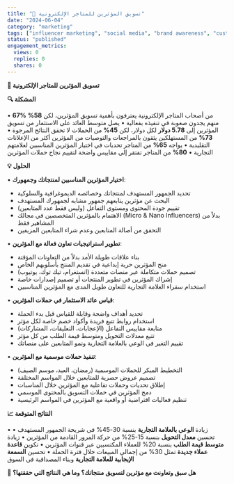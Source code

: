 ```yaml
---
title: "👥 تسويق المؤثرين للمتاجر الإلكترونية"
date: "2024-06-04"
category: "marketing"
tags: ["influencer marketing", "social media", "brand awareness", "customer acquisition"]
status: "published"
engagement_metrics:
  views: 0
  replies: 0
  shares: 0
---
```


**👥 تسويق المؤثرين للمتاجر الإلكترونية**

**🔍 المشكلة**

• **67%** من أصحاب المتاجر الإلكترونية يعترفون بأهمية تسويق المؤثرين، لكن **58%** منهم يجدون صعوبة في تنفيذه بفعالية
• يصل متوسط العائد على الاستثمار من تسويق المؤثرين إلى **5.78 دولار** لكل دولار، لكن **45%** من الحملات لا تحقق النتائج المرجوة
• **73%** من المستهلكين يثقون بالمراجعات والتوصيات من المؤثرين أكثر من الإعلانات التقليدية
• يواجه **65%** من المتاجر تحديات في اختيار المؤثرين المناسبين لعلامتهم التجارية
• **80%** من المتاجر تفتقر إلى مقاييس واضحة لتقييم نجاح حملات المؤثرين

**💡 الحلول**

• **اختيار المؤثرين المناسبين لمنتجاتك وجمهورك**:
  - تحديد الجمهور المستهدف لمنتجاتك وخصائصه الديموغرافية والسلوكية
  - البحث عن مؤثرين يتابعهم جمهور مشابه لجمهورك المستهدف
  - تقييم جودة المحتوى ومستوى التفاعل (وليس فقط عدد المتابعين)
  - الاهتمام بالمؤثرين المتخصصين في مجالك (Micro & Nano Influencers) بدلاً من المشاهير فقط
  - التحقق من أصالة المتابعين وعدم شراء المتابعين المزيفين

• **تطوير استراتيجيات تعاون فعالة مع المؤثرين**:
  - بناء علاقات طويلة الأمد بدلاً من التعاونات المؤقتة
  - منح المؤثرين حرية إبداعية في تقديم المنتج بأسلوبهم الخاص
  - تصميم حملات متكاملة عبر منصات متعددة (انستغرام، تيك توك، يوتيوب)
  - إشراك المؤثرين في تطوير المنتجات أو تصميم إصدارات خاصة
  - استخدام سفراء العلامة التجارية للتعاون طويل المدى مع المؤثرين المناسبين

• **قياس عائد الاستثمار في حملات المؤثرين**:
  - تحديد أهداف واضحة وقابلة للقياس قبل بدء الحملة
  - استخدام روابط تتبع فريدة وأكواد خصم خاصة لكل مؤثر
  - متابعة مقاييس التفاعل (الإعجابات، التعليقات، المشاركات)
  - تتبع معدلات التحويل ومتوسط قيمة الطلب من كل مؤثر
  - تقييم التغير في الوعي بالعلامة التجارية ونمو المتابعين على منصاتك

• **تنفيذ حملات موسمية مع المؤثرين**:
  - التخطيط المبكر للحملات الموسمية (رمضان، العيد، موسم الصيف)
  - تصميم عروض حصرية للمتابعين خلال المواسم المختلفة
  - إطلاق تحديات وحملات تفاعلية مع المؤثرين خلال المناسبات
  - دمج المؤثرين في حملات التسويق بالمحتوى الموسمي
  - تنظيم فعاليات افتراضية أو واقعية مع المؤثرين في المواسم الرئيسية

**📈 النتائج المتوقعة**

• زيادة **الوعي بالعلامة التجارية** بنسبة 30-45% في شريحة الجمهور المستهدف
• تحسين **معدل التحويل** بنسبة 15-25% من حركة المرور القادمة من المؤثرين
• زيادة **متوسط قيمة الطلب** بنسبة 20% للعملاء المكتسبين عبر قنوات المؤثرين
• تكوين **قاعدة عملاء جديدة** تمثل 30% من إجمالي المبيعات خلال فترة الحملة
• تحسين **السمعة الإيجابية للعلامة التجارية** وبناء المصداقية في السوق

**💭 هل سبق وتعاونت مع مؤثرين لتسويق منتجاتك؟ وما هي النتائج التي حققتها؟**

